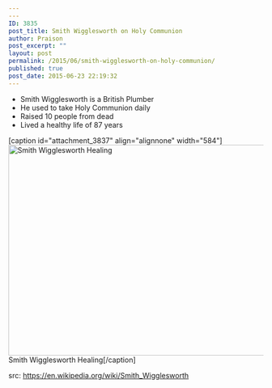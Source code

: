 ```yaml
---
---
ID: 3835
post_title: Smith Wigglesworth on Holy Communion
author: Praison
post_excerpt: ""
layout: post
permalink: /2015/06/smith-wigglesworth-on-holy-communion/
published: true
post_date: 2015-06-23 22:19:32
---
```

<ul>
	<li>Smith Wigglesworth is a British Plumber</li>
	<li>He used to take Holy Communion daily</li>
	<li>Raised 10 people from dead</li>
	<li>Lived a healthy life of 87 years</li>
</ul>
[caption id="attachment_3837" align="alignnone" width="584"]<a href="http://biblerevelation.org/wp-content/uploads/2015/06/Smith-Wigglesworth-Healing.png"><img class="size-full wp-image-3837" src="http://biblerevelation.org/wp-content/uploads/2015/06/Smith-Wigglesworth-Healing.png" alt="Smith Wigglesworth Healing" width="584" height="417" /></a> Smith Wigglesworth Healing[/caption]

src: https://en.wikipedia.org/wiki/Smith_Wigglesworth